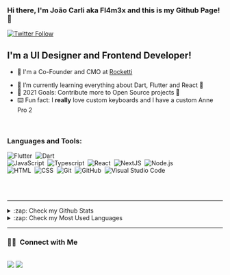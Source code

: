 ### Hi there, I'm João Carli aka Fl4m3x and this is my Github Page! 👋

[![Twitter Follow](https://img.shields.io/twitter/follow/jaocarli?color=1da1f2&label=Follow%20me%20on%20Twitter&logo=twitter&style=for-the-badge)](https://twitter.com/intent/follow?original_referer=https://github.com/codeSTACKr&screen_name=jaocarli)

## I'm a UI Designer and Frontend Developer!

- 🔭 I'm a Co-Founder and CMO at [Rocketti](https://www.rocketti.com.br)
<!-- - 🖥 Currently working at [YahP](https://www.yahp.com.br) as a Fullstack Junior Developer! -->
- 🌱 I’m currently learning everything about Dart, Flutter and React 🤣
- 🥅 2021 Goals: Contribute more to Open Source projects 💪
- ⌨️ Fun fact: I <b>really</b> love custom keyboards and I have a custom Anne Pro 2 

<br />

### Languages and Tools:

![Flutter](https://img.shields.io/badge/-Flutter-05122A?style=flat&logo=flutter)&nbsp;
![Dart](https://img.shields.io/badge/-Dart-05122A?style=flat&logo=Dart&logoColor=276DC3)\
![JavaScript](https://img.shields.io/badge/-JavaScript-05122A?style=flat&logo=javascript)&nbsp;
![Typescript](https://img.shields.io/badge/-TypeScript-05122A?style=flat&logo=TypeScript)&nbsp;
![React](https://img.shields.io/badge/-React-05122A?style=flat&logo=react)&nbsp;
![NextJS](https://img.shields.io/badge/-Next.js-05122A?style=flat&logo=next.js)&nbsp;
![Node.js](https://img.shields.io/badge/-Node.js-05122A?style=flat&logo=node.js)&nbsp;\
![HTML](https://img.shields.io/badge/-HTML-05122A?style=flat&logo=HTML5)&nbsp;
![CSS](https://img.shields.io/badge/-CSS-05122A?style=flat&logo=CSS3&logoColor=1572B6)&nbsp;
![Git](https://img.shields.io/badge/-Git-05122A?style=flat&logo=git)&nbsp;
![GitHub](https://img.shields.io/badge/-GitHub-05122A?style=flat&logo=github)&nbsp;
![Visual Studio Code](https://img.shields.io/badge/-Visual%20Studio%20Code-05122A?style=flat&logo=visual-studio-code&logoColor=007ACC)&nbsp;

<br />
<br />


---

<details>
  <summary>:zap: Check my Github Stats</summary>

   <img height="180em" src="https://github-readme-stats-eight-theta.vercel.app/api?username=fl4m3x&show_icons=true&theme=dracula&include_all_commits=true&count_private=true"/>

</details>


<details>
  <summary>:zap: Check my Most Used Languages</summary>
  
  <img height="180em" src="https://github-readme-stats-eight-theta.vercel.app/api/top-langs/?username=fl4m3x&layout=compact&langs_count=8&theme=dracula"/>

</details>

---

### 🤝🏻 &nbsp;Connect with Me

<p align="left"><br>
<a href="https://www.linkedin.com/in/joao-carli/" target="_blank"><img src="https://img.shields.io/badge/-Joao%20Carli-0077B5?style=flat&logo=Linkedin&logoColor=white"/></a>
<a href="mailto:thorlief.1@gmail.com" target="_blank"><img src="https://img.shields.io/badge/-thorlief.1@gmail.com-D14836?style=flat&logo=Gmail&logoColor=white"/></a>
</p>

